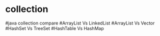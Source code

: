 # collection
#java collection compare
#ArrayList Vs LinkedList
#ArrayList Vs Vector
#HashSet Vs TreeSet
#HashTable Vs HashMap
